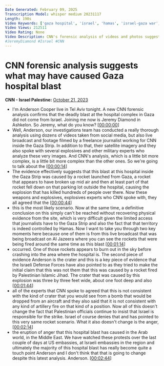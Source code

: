 ```yaml
---
Date Generated: February 09, 2025
Transcription Model: whisper medium 20231117
Length: 190s
Video Keywords: ['gaza hospital', 'israel', 'hamas', 'israel-gaza war', 'jeremy diamond', 'world']
Video Views: 212511
Video Rating: None
Video Description: CNN's forensic analysis of videos and photos suggests the deadly hospital explosion occurred after a rocket launched from within Gaza broke up midair and partly landed on the medical complex. CNN's Jeremy Diamond reports.
#JeremyDiamond #Israel #CNN
---
```


# CNN forensic analysis suggests what may have caused Gaza hospital blast
**CNN - Israel Palestine:** [October 21, 2023](https://www.youtube.com/watch?v=gji_20BZiDM)
*  I'm Anderson Cooper live in Tel Aviv tonight. A new CNN forensic analysis confirms that the deadly blast at the hospital complex in Gaza did not come from Israel. Joining me now is Jeremy Diamond in Ashkelon. So Jeremy, what do you know? [[00:00:00](https://www.youtube.com/watch?v=gji_20BZiDM&t=0.0s)]
*  Well, Anderson, our investigations team has conducted a really thorough analysis using dozens of videos taken from social media, but also live broadcast and footage filmed by a freelance journalist working for CNN inside the Gaza Strip. In addition to that, their satellite imagery and they also spoke with several explosives and other military experts who analyze these very images. And CNN's analysis, which is a little bit more complex, is a little bit more complex than the other ones. So we're going to talk about the [[00:00:14](https://www.youtube.com/watch?v=gji_20BZiDM&t=14.3s)]
*  The evidence effectively suggests that this blast at this hospital inside the Gaza Strip was caused by a rocket launched from Gaza, a rocket that appears to have broken up mid air and then at least part of that rocket fell down on that parking lot outside the hospital, causing the explosion that has killed hundreds of people over there. Now these weapons and explosives, explosives experts who CNN spoke with, they all agreed that the [[00:00:44](https://www.youtube.com/watch?v=gji_20BZiDM&t=44.3s)]
*  this is the most likely scenario. Now at the same time, a definitive conclusion on this simply can't be reached without recovering physical evidence from the site, which is very difficult given the limited access that journalists have to the Gaza Strip and also the fact that that territory is indeed controlled by Hamas. Now I want to take you through two key moments here because one of them is from this live broadcast that was being broadcast on Al Jazeera where you can see the rockets that were being fired around the same time as this blast [[00:01:14](https://www.youtube.com/watch?v=gji_20BZiDM&t=74.3s)]
*  occurred. One of those rockets appears to burn out in the sky before crashing into the area where the hospital is. The second piece of evidence Anderson is the crater and this is a key piece of evidence that the Israeli Defense Forces have also pointed to as they tried to make the initial claim that this was not them that this was caused by a rocket fired by Palestinian Islamic Jihad. The crater that was caused by this explosion was three by three feet wide, about one foot deep and also [[00:01:44](https://www.youtube.com/watch?v=gji_20BZiDM&t=104.3s)]
*  all of the experts that CNN spoke to agreed that this is not consistent with the kind of crater that you would see from a bomb that would be dropped from an aircraft and they also said that it is not consistent with any kind of artillery fire on that kind of a position. Now all of this doesn't change the fact that Palestinian officials continue to insist that Israel is responsible for the strike. Israel of course denies that and has pointed to this very same rocket scenario. What it also doesn't change is the anger, [[00:02:14](https://www.youtube.com/watch?v=gji_20BZiDM&t=134.3s)]
*  the eruption of anger that this hospital blast has caused in the Arab world, in the Middle East. We have watched these protests over the last couple of days at US embassies, at Israeli embassies in the region and ultimately the majority of this hospital blast has really become quite a touch point Anderson and I don't think that that is going to change despite this latest analysis. Anderson. [[00:02:44](https://www.youtube.com/watch?v=gji_20BZiDM&t=164.3s)]
